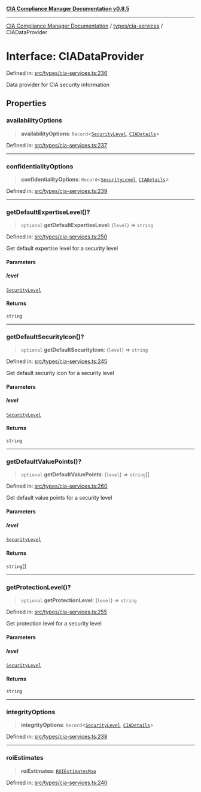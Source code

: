[**CIA Compliance Manager Documentation v0.8.5**](../../../README.md)

***

[CIA Compliance Manager Documentation](../../../modules.md) / [types/cia-services](../README.md) / CIADataProvider

# Interface: CIADataProvider

Defined in: [src/types/cia-services.ts:236](https://github.com/Hack23/cia-compliance-manager/blob/3ae0301247f765ba03c8c0fe645db4718bb8af76/src/types/cia-services.ts#L236)

Data provider for CIA security information

## Properties

### availabilityOptions

> **availabilityOptions**: `Record`\<[`SecurityLevel`](../../cia/type-aliases/SecurityLevel.md), [`CIADetails`](CIADetails.md)\>

Defined in: [src/types/cia-services.ts:237](https://github.com/Hack23/cia-compliance-manager/blob/3ae0301247f765ba03c8c0fe645db4718bb8af76/src/types/cia-services.ts#L237)

***

### confidentialityOptions

> **confidentialityOptions**: `Record`\<[`SecurityLevel`](../../cia/type-aliases/SecurityLevel.md), [`CIADetails`](CIADetails.md)\>

Defined in: [src/types/cia-services.ts:239](https://github.com/Hack23/cia-compliance-manager/blob/3ae0301247f765ba03c8c0fe645db4718bb8af76/src/types/cia-services.ts#L239)

***

### getDefaultExpertiseLevel()?

> `optional` **getDefaultExpertiseLevel**: (`level`) => `string`

Defined in: [src/types/cia-services.ts:250](https://github.com/Hack23/cia-compliance-manager/blob/3ae0301247f765ba03c8c0fe645db4718bb8af76/src/types/cia-services.ts#L250)

Get default expertise level for a security level

#### Parameters

##### level

[`SecurityLevel`](../../cia/type-aliases/SecurityLevel.md)

#### Returns

`string`

***

### getDefaultSecurityIcon()?

> `optional` **getDefaultSecurityIcon**: (`level`) => `string`

Defined in: [src/types/cia-services.ts:245](https://github.com/Hack23/cia-compliance-manager/blob/3ae0301247f765ba03c8c0fe645db4718bb8af76/src/types/cia-services.ts#L245)

Get default security icon for a security level

#### Parameters

##### level

[`SecurityLevel`](../../cia/type-aliases/SecurityLevel.md)

#### Returns

`string`

***

### getDefaultValuePoints()?

> `optional` **getDefaultValuePoints**: (`level`) => `string`[]

Defined in: [src/types/cia-services.ts:260](https://github.com/Hack23/cia-compliance-manager/blob/3ae0301247f765ba03c8c0fe645db4718bb8af76/src/types/cia-services.ts#L260)

Get default value points for a security level

#### Parameters

##### level

[`SecurityLevel`](../../cia/type-aliases/SecurityLevel.md)

#### Returns

`string`[]

***

### getProtectionLevel()?

> `optional` **getProtectionLevel**: (`level`) => `string`

Defined in: [src/types/cia-services.ts:255](https://github.com/Hack23/cia-compliance-manager/blob/3ae0301247f765ba03c8c0fe645db4718bb8af76/src/types/cia-services.ts#L255)

Get protection level for a security level

#### Parameters

##### level

[`SecurityLevel`](../../cia/type-aliases/SecurityLevel.md)

#### Returns

`string`

***

### integrityOptions

> **integrityOptions**: `Record`\<[`SecurityLevel`](../../cia/type-aliases/SecurityLevel.md), [`CIADetails`](CIADetails.md)\>

Defined in: [src/types/cia-services.ts:238](https://github.com/Hack23/cia-compliance-manager/blob/3ae0301247f765ba03c8c0fe645db4718bb8af76/src/types/cia-services.ts#L238)

***

### roiEstimates

> **roiEstimates**: [`ROIEstimatesMap`](ROIEstimatesMap.md)

Defined in: [src/types/cia-services.ts:240](https://github.com/Hack23/cia-compliance-manager/blob/3ae0301247f765ba03c8c0fe645db4718bb8af76/src/types/cia-services.ts#L240)
